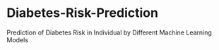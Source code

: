 # Diabetes-Risk-Prediction
Prediction of Diabetes Risk in Individual by Different Machine Learning Models
